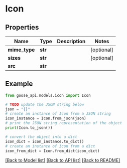 # Icon


## Properties

Name | Type | Description | Notes
------------ | ------------- | ------------- | -------------
**mime_type** | **str** |  | [optional] 
**sizes** | **str** |  | [optional] 
**src** | **str** |  | 

## Example

```python
from goose_api.models.icon import Icon

# TODO update the JSON string below
json = "{}"
# create an instance of Icon from a JSON string
icon_instance = Icon.from_json(json)
# print the JSON string representation of the object
print(Icon.to_json())

# convert the object into a dict
icon_dict = icon_instance.to_dict()
# create an instance of Icon from a dict
icon_from_dict = Icon.from_dict(icon_dict)
```
[[Back to Model list]](../README.md#documentation-for-models) [[Back to API list]](../README.md#documentation-for-api-endpoints) [[Back to README]](../README.md)



